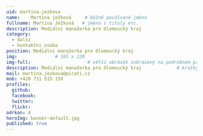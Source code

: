 ```yaml
---
uid: martina.jezkova
name:    Martina ježková     # běžně používané jméno
fullname: Martina Ježková   # jméno s tituly etc.
description: Mediální manažerka pro Olomoucký kraj
category:
  - dalsi
  - kontaktni_osoba
position: Mediální manažerka pro Olomoucký kraj
img:              # 165 x 220
img-full:                     # větší obrázek zobrazený na podrobném profilu
description: Mediální manažerka pro Olomoucký kraj             # kratký popis, max 160 znaků
mail: martina.jezkova@pirati.cz
mob: +420 731 515 159
profiles:
  github:
  facebook:  
  twitter:         
  flickr: 
odrkon: 4
heroImg: banner-default.jpg
published: true
---
```

